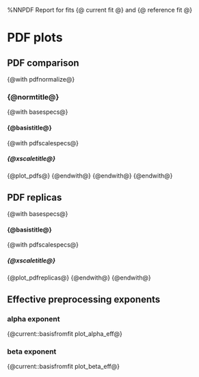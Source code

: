 %NNPDF Report for fits {@ current fit @} and {@ reference fit @}
# PDF plots

## PDF comparison
{@with pdfnormalize@}
### {@normtitle@}
{@with basespecs@}
#### {@basistitle@}
{@with pdfscalespecs@}
##### {@xscaletitle@}
{@plot_pdfs@}
{@endwith@}
{@endwith@}
{@endwith@}

## PDF replicas
{@with basespecs@}
#### {@basistitle@}
{@with pdfscalespecs@}
##### {@xscaletitle@}
{@plot_pdfreplicas@}
{@endwith@}
{@endwith@}

## Effective preprocessing exponents
### alpha exponent
{@current::basisfromfit plot_alpha_eff@}
### beta exponent
{@current::basisfromfit plot_beta_eff@}
